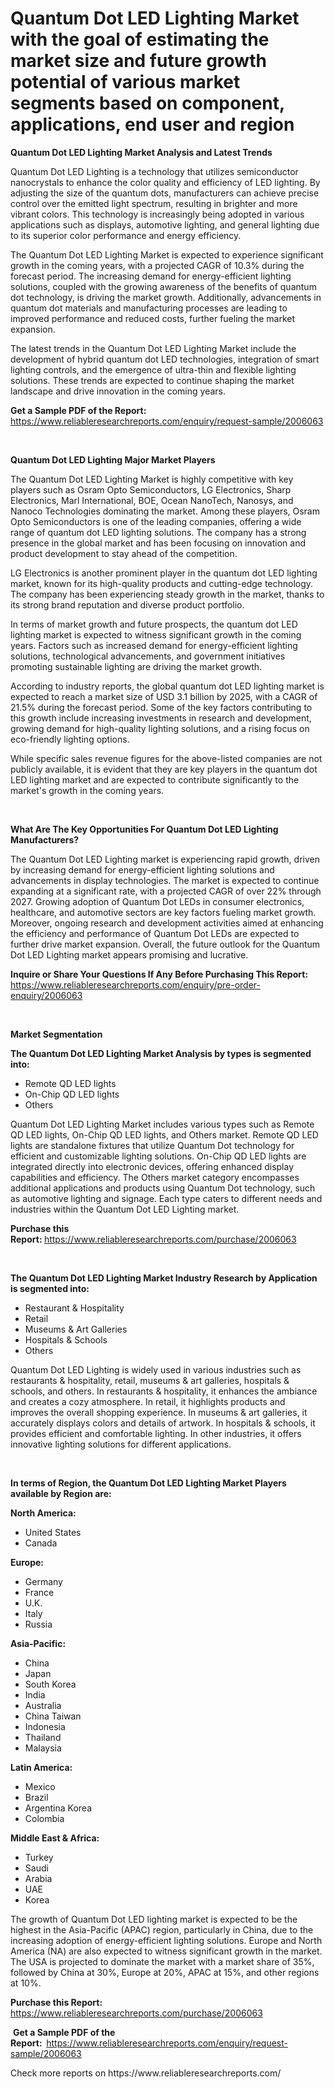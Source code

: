 <p><h1>Quantum Dot LED Lighting Market with the goal of estimating the market size and future growth potential of various market segments based on component, applications, end user and region</h1></p><p><strong>Quantum Dot LED Lighting Market Analysis and Latest Trends</strong></p>
<p><p>Quantum Dot LED Lighting is a technology that utilizes semiconductor nanocrystals to enhance the color quality and efficiency of LED lighting. By adjusting the size of the quantum dots, manufacturers can achieve precise control over the emitted light spectrum, resulting in brighter and more vibrant colors. This technology is increasingly being adopted in various applications such as displays, automotive lighting, and general lighting due to its superior color performance and energy efficiency.</p><p>The Quantum Dot LED Lighting Market is expected to experience significant growth in the coming years, with a projected CAGR of 10.3% during the forecast period. The increasing demand for energy-efficient lighting solutions, coupled with the growing awareness of the benefits of quantum dot technology, is driving the market growth. Additionally, advancements in quantum dot materials and manufacturing processes are leading to improved performance and reduced costs, further fueling the market expansion.</p><p>The latest trends in the Quantum Dot LED Lighting Market include the development of hybrid quantum dot LED technologies, integration of smart lighting controls, and the emergence of ultra-thin and flexible lighting solutions. These trends are expected to continue shaping the market landscape and drive innovation in the coming years.</p></p>
<p><strong>Get a Sample PDF of the Report:&nbsp;</strong> <a href="https://www.reliableresearchreports.com/enquiry/request-sample/2006063">https://www.reliableresearchreports.com/enquiry/request-sample/2006063</a></p>
<p>&nbsp;</p>
<p><strong>Quantum Dot LED Lighting Major Market Players</strong></p>
<p><p>The Quantum Dot LED Lighting Market is highly competitive with key players such as Osram Opto Semiconductors, LG Electronics, Sharp Electronics, Marl International, BOE, Ocean NanoTech, Nanosys, and Nanoco Technologies dominating the market. Among these players, Osram Opto Semiconductors is one of the leading companies, offering a wide range of quantum dot LED lighting solutions. The company has a strong presence in the global market and has been focusing on innovation and product development to stay ahead of the competition.</p><p>LG Electronics is another prominent player in the quantum dot LED lighting market, known for its high-quality products and cutting-edge technology. The company has been experiencing steady growth in the market, thanks to its strong brand reputation and diverse product portfolio. </p><p>In terms of market growth and future prospects, the quantum dot LED lighting market is expected to witness significant growth in the coming years. Factors such as increased demand for energy-efficient lighting solutions, technological advancements, and government initiatives promoting sustainable lighting are driving the market growth. </p><p>According to industry reports, the global quantum dot LED lighting market is expected to reach a market size of USD 3.1 billion by 2025, with a CAGR of 21.5% during the forecast period. Some of the key factors contributing to this growth include increasing investments in research and development, growing demand for high-quality lighting solutions, and a rising focus on eco-friendly lighting options. </p><p>While specific sales revenue figures for the above-listed companies are not publicly available, it is evident that they are key players in the quantum dot LED lighting market and are expected to contribute significantly to the market's growth in the coming years.</p></p>
<p>&nbsp;</p>
<p><strong>What Are The Key Opportunities For Quantum Dot LED Lighting Manufacturers?</strong></p>
<p><p>The Quantum Dot LED Lighting market is experiencing rapid growth, driven by increasing demand for energy-efficient lighting solutions and advancements in display technologies. The market is expected to continue expanding at a significant rate, with a projected CAGR of over 22% through 2027. Growing adoption of Quantum Dot LEDs in consumer electronics, healthcare, and automotive sectors are key factors fueling market growth. Moreover, ongoing research and development activities aimed at enhancing the efficiency and performance of Quantum Dot LEDs are expected to further drive market expansion. Overall, the future outlook for the Quantum Dot LED Lighting market appears promising and lucrative.</p></p>
<p><strong>Inquire or Share Your Questions If Any Before Purchasing This Report:</strong> <a href="https://www.reliableresearchreports.com/enquiry/pre-order-enquiry/2006063">https://www.reliableresearchreports.com/enquiry/pre-order-enquiry/2006063</a></p>
<p>&nbsp;</p>
<p><strong>Market Segmentation</strong></p>
<p><strong>The Quantum Dot LED Lighting Market Analysis by types is segmented into:</strong></p>
<p><ul><li>Remote QD LED lights</li><li>On-Chip QD LED lights</li><li>Others</li></ul></p>
<p><p>Quantum Dot LED Lighting Market includes various types such as Remote QD LED lights, On-Chip QD LED lights, and Others market. Remote QD LED lights are standalone fixtures that utilize Quantum Dot technology for efficient and customizable lighting solutions. On-Chip QD LED lights are integrated directly into electronic devices, offering enhanced display capabilities and efficiency. The Others market category encompasses additional applications and products using Quantum Dot technology, such as automotive lighting and signage. Each type caters to different needs and industries within the Quantum Dot LED Lighting market.</p></p>
<p><strong>Purchase this Report:&nbsp;</strong><a href="https://www.reliableresearchreports.com/purchase/2006063">https://www.reliableresearchreports.com/purchase/2006063</a></p>
<p>&nbsp;</p>
<p><strong>The Quantum Dot LED Lighting Market Industry Research by Application is segmented into:</strong></p>
<p><ul><li>Restaurant & Hospitality</li><li>Retail</li><li>Museums & Art Galleries</li><li>Hospitals & Schools</li><li>Others</li></ul></p>
<p><p>Quantum Dot LED Lighting is widely used in various industries such as restaurants & hospitality, retail, museums & art galleries, hospitals & schools, and others. In restaurants & hospitality, it enhances the ambiance and creates a cozy atmosphere. In retail, it highlights products and improves the overall shopping experience. In museums & art galleries, it accurately displays colors and details of artwork. In hospitals & schools, it provides efficient and comfortable lighting. In other industries, it offers innovative lighting solutions for different applications.</p></p>
<p>&nbsp;</p>
<p><strong>In terms of Region, the Quantum Dot LED Lighting Market Players available by Region are:</strong></p>
<p>
    <p> <strong> North America: </strong>
        <ul>
            <li>United States</li>
            <li>Canada</li>
        </ul>
        </p> 
    <p> <strong> Europe: </strong>
        <ul>
            <li>Germany</li>
            <li>France</li>
            <li>U.K.</li>
            <li>Italy</li>
            <li>Russia</li>
        </ul>
        </p> 
    <p> <strong> Asia-Pacific: </strong>
        <ul>
            <li>China</li>
            <li>Japan</li>
            <li>South Korea</li>
            <li>India</li>
            <li>Australia</li>
            <li>China Taiwan</li>
            <li>Indonesia</li>
            <li>Thailand</li>
            <li>Malaysia</li>
        </ul>
        </p> 
    <p> <strong> Latin America: </strong>
        <ul>
            <li>Mexico</li>
            <li>Brazil</li>
            <li>Argentina Korea</li>
            <li>Colombia</li>
        </ul>
        </p> 
    <p> <strong> Middle East & Africa: </strong>
        <ul>
            <li>Turkey</li>
            <li>Saudi</li>
            <li>Arabia</li>
            <li>UAE</li>
            <li>Korea</li>
        </ul>
    </p>
    </p>
<p><p>The growth of Quantum Dot LED lighting market is expected to be the highest in the Asia-Pacific (APAC) region, particularly in China, due to the increasing adoption of energy-efficient lighting solutions. Europe and North America (NA) are also expected to witness significant growth in the market. The USA is projected to dominate the market with a market share of 35%, followed by China at 30%, Europe at 20%, APAC at 15%, and other regions at 10%.</p></p>
<p><strong>Purchase this Report: </strong><a href="https://www.reliableresearchreports.com/purchase/2006063">https://www.reliableresearchreports.com/purchase/2006063</a></p>
<p>&nbsp;<strong>Get a Sample PDF of the Report:&nbsp;&nbsp;</strong><a href="https://www.reliableresearchreports.com/enquiry/request-sample/2006063">https://www.reliableresearchreports.com/enquiry/request-sample/2006063</a></p>
<p><strong></strong></p>
<p>Check more reports on https://www.reliableresearchreports.com/</p>